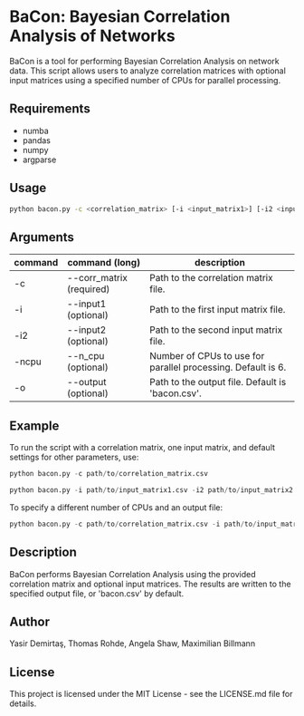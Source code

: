# BaCon: Bayesian Correlation Analysis of Networks

BaCon is a tool for performing Bayesian Correlation Analysis on network data. This script allows users to analyze correlation matrices with optional input matrices using a specified number of CPUs for parallel processing.

## Requirements

- numba
- pandas
- numpy
- argparse 


## Usage

```bash
python bacon.py -c <correlation_matrix> [-i <input_matrix1>] [-i2 <input_matrix2>] [-ncpu <number_of_cpus>] [-o <output_file>]
```

## Arguments

| command  | command (long)  | description  |
| ------------ | ------------ | ------------ |
|-c   | --corr_matrix (required)  |Path to the correlation matrix file.     |
| -i  |  --input1 (optional) | Path to the first input matrix file.   |
| -i2 |--input2 (optional)   |   Path to the second input matrix file.   |
| -ncpu  | --n_cpu (optional)  | Number of CPUs to use for parallel processing. Default is 6.    |
| -o  |  --output (optional) |  Path to the output file. Default is 'bacon.csv'.    |


## Example
To run the script with a correlation matrix, one input matrix, and default settings for other parameters, use:

```python
python bacon.py -c path/to/correlation_matrix.csv 
```
```python
python bacon.py -i path/to/input_matrix1.csv -i2 path/to/input_matrix2.csv
```

To specify a different number of CPUs and an output file:

```python
python bacon.py -c path/to/correlation_matrix.csv -i path/to/input_matrix1.csv -ncpu 4 -o result.csv
```

## Description
BaCon performs Bayesian Correlation Analysis using the provided correlation matrix and optional input matrices. The results are written to the specified output file, or 'bacon.csv' by default.

## Author
Yasir Demirtaş, Thomas Rohde, Angela Shaw, Maximilian Billmann

## License
This project is licensed under the MIT License - see the LICENSE.md file for details.
